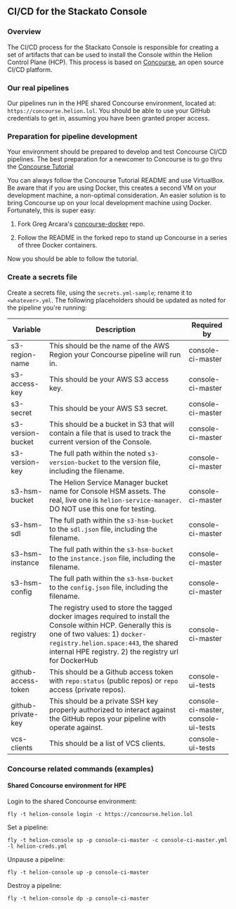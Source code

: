 ## CI/CD for the Stackato Console

### Overview
The CI/CD process for the Stackato Console is responsible for creating a set of artifacts that can be used to install the Console within the Helion Control Plane (HCP). This process is based on [Concourse](http://concourseci.com), an open source CI/CD platform.

### Our real pipelines
Our pipelines run in the HPE shared Concourse environment, located at:
`https://concourse.helion.lol`. You should be able to use your GitHub credentials to get in, assuming you have been granted proper access.

### Preparation for pipeline development
Your environment should be prepared to develop and test Concourse CI/CD pipelines. The best preparation for a newcomer to Concourse is to go thru the [Concourse Tutorial](https://github.com/starkandwayne/concourse-tutorial)

You can always follow the Concourse Tutorial README and use VirtualBox. Be aware that if you are using Docker, this creates a second VM on your development machine, a non-optimal consideration. An easier solution is to bring Concourse up on your local development machine using Docker. Fortunately, this is super easy:

1. Fork Greg Arcara's [concourse-docker](https://github.com/gregarcara/concourse-docker) repo.

2. Follow the README in the forked repo to stand up Concourse in a series of three Docker containers.

Now you should be able to follow the tutorial.

### Create a secrets file
Create a secrets file, using the `secrets.yml-sample`; rename it to `<whatever>.yml`. The following placeholders should be updated as noted for the pipeline you're running:

Variable | Description | Required by
--- | --- | ---
s3-region-name | This should be the name of the AWS Region your Concourse pipeline will run in. | console-ci-master
s3-access-key | This should be your AWS S3 access key. | console-ci-master
s3-secret | This should be your AWS S3 secret. | console-ci-master
s3-version-bucket | This should be a bucket in S3 that will contain a file that is used to track the current version of the Console. | console-ci-master
s3-version-key | The full path within the noted `s3-version-bucket` to the version file, including the filename. | console-ci-master
s3-hsm-bucket | The Helion Service Manager bucket name for Console HSM assets. The real, live one is `helion-service-manager`. DO NOT use this one for testing. | console-ci-master
s3-hsm-sdl | The full path within the `s3-hsm-bucket` to the `sdl.json` file, including the filename. | console-ci-master
s3-hsm-instance | The full path within the `s3-hsm-bucket` to the `instance.json` file, including the filename. | console-ci-master
s3-hsm-config | The full path within the `s3-hsm-bucket` to the `config.json` file, including the filename. | console-ci-master
registry | The registry used to store the tagged docker images required to install the Console within HCP. Generally this is one of two values: 1) `docker-registry.helion.space:443`, the shared internal HPE registry. 2) the registry url for DockerHub | console-ci-master
github-access-token | This should be a Github access token with `repo:status` (public repos) or `repo` access (private repos). | console-ui-tests
github-private-key | This should be a private SSH key properly authorized to interact against the GitHub repos your pipeline with operate against. | console-ci-master, console-ui-tests
vcs-clients | This should be a list of VCS clients. | console-ui-tests

### Concourse related commands (examples)

#### Shared Concourse environment for HPE

Login to the shared Concourse environment:
```
fly -t helion-console login -c https://concourse.helion.lol
```

Set a pipeline:
```
fly -t helion-console sp -p console-ci-master -c console-ci-master.yml -l helion-creds.yml
```

Unpause a pipeline:
```
fly -t helion-console up -p console-ci-master
```

Destroy a pipeline:
```
fly -t helion-console dp -p console-ci-master
```
